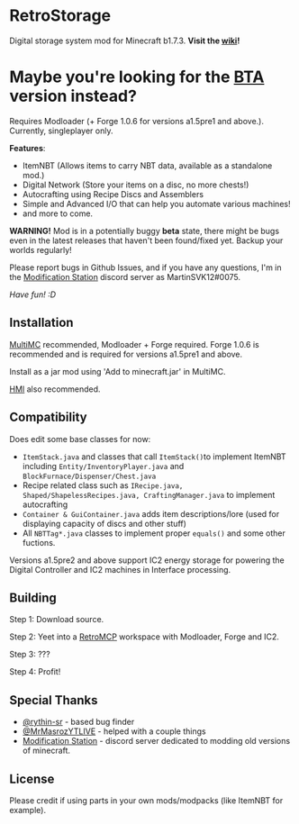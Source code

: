 # RetroStorage 
Digital storage system mod for Minecraft b1.7.3. **Visit the [wiki](https://github.com/MartinSVK12/retrostorage/wiki)!**

# Maybe you're looking for the [BTA](https://github.com/MartinSVK12/retrostorage/tree/bta) version instead?

Requires Modloader (+ Forge 1.0.6 for versions a1.5pre1 and above.). Currently, singleplayer only.

**Features**:

 - ItemNBT (Allows items to carry NBT data, available as a standalone mod.)
 - Digital Network (Store your items on a disc, no more chests!)
 - Autocrafting using Recipe Discs and Assemblers
 - Simple and Advanced I/O that can help you automate various machines!
 - and more to come.

**WARNING!**
Mod is in a potentially buggy **beta** state, there might be bugs even in the latest releases that haven't been found/fixed yet. Backup your worlds regularly! 

Please report bugs in Github Issues, and if you have any questions, I'm in the [Modification Station](https://discord.gg/8Qky5XY) discord server as MartinSVK12#0075.

_Have fun! :D_


## Installation
[MultiMC](https://multimc.org/) recommended, Modloader + Forge required.
Forge 1.0.6 is recommended and is required for versions a1.5pre1 and above.

Install as a jar mod using 'Add to minecraft.jar' in MultiMC.

[HMI](https://github.com/rekadoodle/HowManyItems/releases) also recommended.


## Compatibility
Does edit some base classes for now:
 - `ItemStack.java` and classes that call `ItemStack()`to implement ItemNBT including `Entity/InventoryPlayer.java` and `BlockFurnace/Dispenser/Chest.java`
 - Recipe related class such as `IRecipe.java, Shaped/ShapelessRecipes.java, CraftingManager.java` to implement autocrafting
 - `Container & GuiContainer.java` adds item descriptions/lore (used for displaying capacity of discs and other stuff)
 - All `NBTTag*.java` classes to implement proper `equals()` and some other fuctions.
 
Versions a1.5pre2 and above support IC2 energy storage for powering the Digital Controller and IC2 machines in Interface processing.

## Building
Step 1: Download source.

Step 2: Yeet into a [RetroMCP](https://github.com/MCPHackers/RetroMCP-Java/releases) workspace with Modloader, Forge and IC2.

Step 3: ???

Step 4: Profit!

## Special Thanks
- [@rythin-sr](https://github.com/rythin-sr) - based bug finder
- [@MrMasrozYTLIVE](https://github.com/MrMasrozYTLIVE) - helped with a couple things
- [Modification Station](https://discord.gg/8Qky5XY) - discord server dedicated to modding old versions of minecraft.

 
## License
Please credit if using parts in your own mods/modpacks (like ItemNBT for example).
